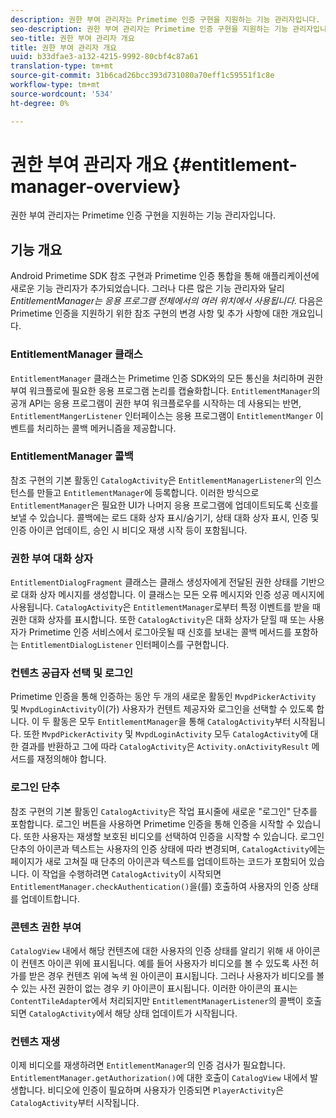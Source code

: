 ```yaml
---
description: 권한 부여 관리자는 Primetime 인증 구현을 지원하는 기능 관리자입니다.
seo-description: 권한 부여 관리자는 Primetime 인증 구현을 지원하는 기능 관리자입니다.
seo-title: 권한 부여 관리자 개요
title: 권한 부여 관리자 개요
uuid: b33dfae3-a132-4215-9992-80cbf4c87a61
translation-type: tm+mt
source-git-commit: 31b6cad26bcc393d731080a70eff1c59551f1c8e
workflow-type: tm+mt
source-wordcount: '534'
ht-degree: 0%

---
```



# 권한 부여 관리자 개요 {#entitlement-manager-overview}

권한 부여 관리자는 Primetime 인증 구현을 지원하는 기능 관리자입니다.

## 기능 개요

Android Primetime SDK 참조 구현과 Primetime 인증 통합을 통해 애플리케이션에 새로운 기능 관리자가 추가되었습니다. 그러나 다른 많은 기능 관리자와 달리 *EntitlementManager는 응용 프로그램 전체에서의 여러 위치에서 사용됩니다*. 다음은 Primetime 인증을 지원하기 위한 참조 구현의 변경 사항 및 추가 사항에 대한 개요입니다.

### EntitlementManager 클래스

`EntitlementManager` 클래스는 Primetime 인증 SDK와의 모든 통신을 처리하며 권한 부여 워크플로에 필요한 응용 프로그램 논리를 캡슐화합니다. `EntitlementManager`의 공개 API는 응용 프로그램이 권한 부여 워크플로우를 시작하는 데 사용되는 반면, `EntitlementMangerListener` 인터페이스는 응용 프로그램이 `EntitlementManger` 이벤트를 처리하는 콜백 메커니즘을 제공합니다.

### EntitlementManager 콜백

참조 구현의 기본 활동인 `CatalogActivity`은 `EntitlementManagerListener`의 인스턴스를 만들고 `EntitlementManager`에 등록합니다. 이러한 방식으로 `EntitlementManager`은 필요한 UI가 나머지 응용 프로그램에 업데이트되도록 신호를 보낼 수 있습니다. 콜백에는 로드 대화 상자 표시/숨기기, 상태 대화 상자 표시, 인증 및 인증 아이콘 업데이트, 승인 시 비디오 재생 시작 등이 포함됩니다.

### 권한 부여 대화 상자

`EntitlementDialogFragment` 클래스는 클래스 생성자에게 전달된 권한 상태를 기반으로 대화 상자 메시지를 생성합니다. 이 클래스는 모든 오류 메시지와 인증 성공 메시지에 사용됩니다. `CatalogActivity`은 `EntitlementManager`로부터 특정 이벤트를 받을 때 권한 대화 상자를 표시합니다. 또한 `CatalogActivity`은 대화 상자가 닫힐 때 또는 사용자가 Primetime 인증 서비스에서 로그아웃될 때 신호를 보내는 콜백 메서드를 포함하는 `EntitlementDialogListener` 인터페이스를 구현합니다.

### 컨텐츠 공급자 선택 및 로그인

Primetime 인증을 통해 인증하는 동안 두 개의 새로운 활동인 `MvpdPickerActivity` 및 `MvpdLoginActivity`이(가) 사용자가 컨텐트 제공자와 로그인을 선택할 수 있도록 합니다. 이 두 활동은 모두 `EntitlementManager`을 통해 `CatalogActivity`부터 시작됩니다. 또한 `MvpdPickerActivity` 및 `MvpdLoginActivity` 모두 `CatalogActivity`에 대한 결과를 반환하고 그에 따라 `CatalogActivity`은 `Activity.onActivityResult` 메서드를 재정의해야 합니다.

### 로그인 단추

참조 구현의 기본 활동인 `CatalogActivity`은 작업 표시줄에 새로운 &quot;로그인&quot; 단추를 포함합니다. 로그인 버튼을 사용하면 Primetime 인증을 통해 인증을 시작할 수 있습니다. 또한 사용자는 재생할 보호된 비디오를 선택하여 인증을 시작할 수 있습니다. 로그인 단추의 아이콘과 텍스트는 사용자의 인증 상태에 따라 변경되며, `CatalogActivity`에는 페이지가 새로 고쳐질 때 단추의 아이콘과 텍스트를 업데이트하는 코드가 포함되어 있습니다. 이 작업을 수행하려면 `CatalogActivity`이 시작되면 `EntitlementManager.checkAuthentication()`을(를) 호출하여 사용자의 인증 상태를 업데이트합니다.

### 콘텐츠 권한 부여

`CatalogView` 내에서 해당 컨텐츠에 대한 사용자의 인증 상태를 알리기 위해 새 아이콘이 컨텐츠 아이콘 위에 표시됩니다. 예를 들어 사용자가 비디오를 볼 수 있도록 사전 허가를 받은 경우 컨텐츠 위에 녹색 원 아이콘이 표시됩니다. 그러나 사용자가 비디오를 볼 수 있는 사전 권한이 없는 경우 키 아이콘이 표시됩니다. 이러한 아이콘의 표시는 `ContentTileAdapter`에서 처리되지만 `EntitlementManagerListener`의 콜백이 호출되면 `CatalogActivity`에서 해당 상태 업데이트가 시작됩니다.

### 컨텐츠 재생

이제 비디오를 재생하려면 `EntitlementManager`의 인증 검사가 필요합니다. `EntitlementManager.getAuthorization()`에 대한 호출이 `CatalogView` 내에서 발생합니다. 비디오에 인증이 필요하며 사용자가 인증되면 `PlayerActivity`은 `CatalogActivity`부터 시작됩니다.

